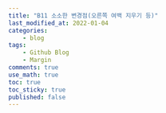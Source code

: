 ```yaml
---
title: "B11 소소한 변경점(오른쪽 여백 지우기 등)"
last_modified_at: 2022-01-04
categories:
    - blog
tags:
    - Github Blog
    - Margin
comments: true
use_math: true
toc: true
toc_sticky: true
published: false
---
```


